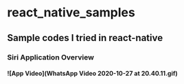 # react_native_samples
## Sample codes I tried in react-native
### Siri Application Overview
#### ![App Video](WhatsApp Video 2020-10-27 at 20.40.11.gif)
